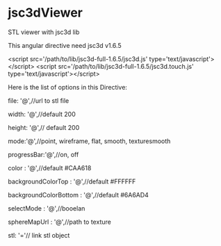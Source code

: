 # jsc3dViewer
STL viewer with jsc3d lib

This angular directive need jsc3d v1.6.5

\<script src='/path/to/lib/jsc3d-full-1.6.5/jsc3d.js' type='text/javascript'>\</script>
\<script src='/path/to/lib/jsc3d-full-1.6.5/jsc3d.touch.js' type='text/javascript'>\</script>

Here is the list of options in this Directive:

file: '@',//url to stl file

width: '@',//default 200

height: '@',// default 200

mode:'@',//point, wireframe, flat, smooth, texturesmooth

progressBar:'@',//on, off

color : '@',//default #CAA618

backgroundColorTop : '@',//default #FFFFFF

backgroundColorBottom : '@',//default #6A6AD4

selectMode : '@',//booelan

sphereMapUrl : '@',//path to texture

stl: '='// link stl object
